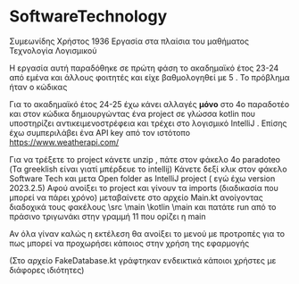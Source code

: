# SoftwareTechnology
Συμεωνίδης Χρήστος 1936
Εργασία στα πλαίσια του μαθήματος Τεχνολογία Λογισμικού

Η εργασία αυτή παραδόθηκε σε πρώτη φάση το ακαδημαϊκό έτος 23-24 από εμένα και άλλους φοιτητές και είχε βαθμολογηθεί με 5 . Το πρόβλημα ήταν ο κώδικας

Για το ακαδημαϊκό έτος 24-25 έχω κάνει αλλαγές **μόνο** στο 4ο παραδοτέο και στον κώδικα 
δημιουργώντας ένα project σε γλώσσα kotlin που υποστηρίζει αντικειμενοστρέφεια και 
τρέχει στο λογισμικό IntelliJ . Επίσης έχω συμπεριλάβει ένα API key από τον ιστότοπο https://www.weatherapi.com/

Για να τρέξετε το project κάνετε unzip , πάτε στον φάκελο 4o paradoteo (Τα greeklish είναι γιατί μπέρδευε το intellij) 
Κάνετε δεξί κλικ στον φάκελο Software Tech και μετα Open folder as IntelliJ project ( εγώ έχω version 2023.2.5)
Αφού ανοίξει το project και γίνουν τα imports (διαδικασία που μπορεί να πάρει χρόνο) μεταβαίνετε στο αρχείο Main.kt
ανοίγοντας διαδοχικά τους φακέλους  \src \main \kotlin \main και πατάτε run από το πράσινο τριγωνάκι στην γραμμή 11 που ορίζει η main

Αν όλα γίναν καλώς η εκτέλεση θα ανοίξει το μενού με προτροπές για το πως μπορεί να προχωρήσει κάποιος στην χρήση της εφαρμογής

(Στο αρχείο FakeDatabase.kt γράφτηκαν ενδεικτικά κάποιοι χρήστες με διάφορες ιδιότητες)
